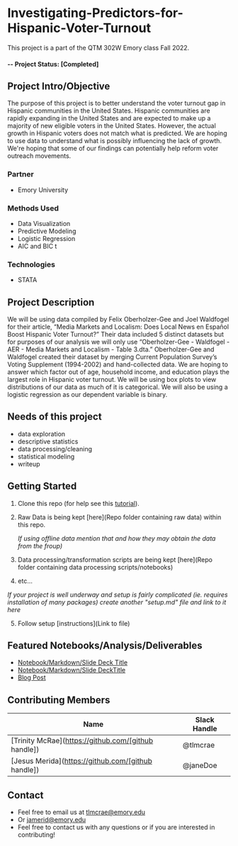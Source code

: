 # Investigating-Predictors-for-Hispanic-Voter-Turnout
This project is a part of the QTM 302W Emory class Fall 2022.

#### -- Project Status: [Completed]

## Project Intro/Objective
The purpose of this project is to better understand the voter turnout gap in Hispanic communities in the United States. Hispanic communities are rapidly expanding in the United States and are expected to make up a majority of new eligible voters in the United States. However, the actual growth in Hispanic voters does not match what is predicted. We are hoping to use data to understand what is possibly influencing the lack of growth. We're hoping that some of our findings can potentially help reform voter outreach movements. 

### Partner
* Emory University

### Methods Used
* Data Visualization
* Predictive Modeling
* Logistic Regression
* AIC and BIC t

### Technologies
* STATA 

## Project Description
We will be using data compiled by Felix Oberholzer-Gee and Joel Waldfogel for their article, “Media Markets and Localism: Does Local News en Español Boost Hispanic Voter Turnout?” Their data included 5 distinct datasets but for purposes of our analysis we will only use “Oberholzer-Gee - Waldfogel - AER - Media Markets and Localism - Table 3.dta.” Oberholzer-Gee and Waldfogel created their dataset by merging Current Population Survey’s Voting Supplement (1994-2002) and hand-collected data. We are hoping to answer which factor out of age, household income, and education plays the largest role in Hispanic voter turnout. We will be using box plots to view distributions of our data as much of it is categorical. We will also be using a logistic regression as our dependent variable is binary.

## Needs of this project

- data exploration
- descriptive statistics
- data processing/cleaning
- statistical modeling
- writeup


## Getting Started

1. Clone this repo (for help see this [tutorial](https://help.github.com/articles/cloning-a-repository/)).
2. Raw Data is being kept [here](Repo folder containing raw data) within this repo.

    *If using offline data mention that and how they may obtain the data from the froup)*
    
3. Data processing/transformation scripts are being kept [here](Repo folder containing data processing scripts/notebooks)
4. etc...

*If your project is well underway and setup is fairly complicated (ie. requires installation of many packages) create another "setup.md" file and link to it here*  

5. Follow setup [instructions](Link to file)

## Featured Notebooks/Analysis/Deliverables
* [Notebook/Markdown/Slide Deck Title](link)
* [Notebook/Markdown/Slide DeckTitle](link)
* [Blog Post](link)


## Contributing Members

|Name     |  Slack Handle   | 
|---------|-----------------|
|[Trinity McRae](https://github.com/[github handle])| @tlmcrae       |
|[Jesus Merida](https://github.com/[github handle]) |     @janeDoe    |

## Contact
* Feel free to email us at tlmcrae@emory.edu 
* Or jamerid@emory.edu
* Feel free to contact us with any questions or if you are interested in contributing!
